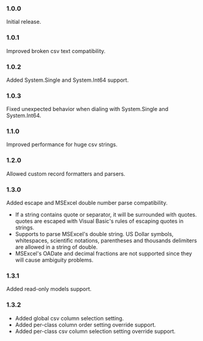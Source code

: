 ### 1.0.0
Initial release.

### 1.0.1
Improved broken csv text compatibility.

### 1.0.2
Added System.Single and System.Int64 support.

### 1.0.3
Fixed unexpected behavior when dialing with System.Single and System.Int64.

### 1.1.0
Improved performance for huge csv strings.

### 1.2.0
Allowed custom record formatters and parsers.

### 1.3.0
Added escape and MSExcel double number parse compatibility.
- If a string contains quote or separator, it will be surrounded with quotes. quotes are escaped with Visual Basic's rules of escaping quotes in strings.
- Supports to parse MSExcel's double string. US Dollar symbols, whitespaces, scientific notations, parentheses and thousands delimiters are allowed in a string of double. 
- MSExcel's OADate and decimal fractions are not supported since they will cause ambiguity problems.

### 1.3.1
Added read-only models support.

### 1.3.2
- Added global csv column selection setting.
- Added per-class column order setting override support.
- Added per-class csv column selection setting override support.
